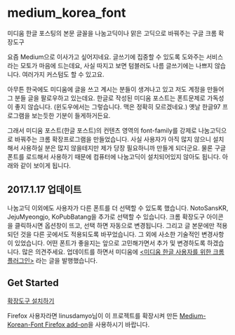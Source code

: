 # medium_korea_font

미디움 한글 포스팅의 본문 글꼴을 나눔고딕이나 맑은 고딕으로 바꿔주는 구글 크롬 확장도구

요즘 Medium으로 이사가고 싶어지네요. 글쓰기에 집중할 수 있도록 도와주는 서비스라는 모토가 마음에 드는데요, 사실 따지고 보면 텀블러도 나름 글쓰기에는 나쁘지 않습니다. 여러가지 커스텀도 할 수 있고요.

아무튼 한국에도 미디움에 글을 쓰고 계시는 분들이 생겨나고 있고 저도 계정을 만들어 그 분들 글을 팔로우하고 있는데요. 한글로 작성된 미디움 포스트는 폰트문제로 가독성이 좋지 않습니다. (윈도우에서는 그렇습니다. 맥은 정확히 모르겠네요.) 옛날 한글97 프로그램을 보는듯한 기분이 들게하거든요.

그래서 미디움 포스트(한글 포스트)의 컨텐츠 영역의 font-family를 강제로 나눔고딕으로 바꿔주는 크롬 확장프로그램을 만들었습니다. 사실 사용자가 아직 많지 않으니 설치해서 사용하실 분은 많지 않을테지만 제가 당장 필요하니까 만들게 되더군요. 물론 구글 폰트를 로드해서 사용하기 때문에 컴퓨터에 나눔고딕이 설치되어있지 않아도 됩니다. 아래와 같이 보이게 됩니다.

## 2017.1.17 업데이트
나눔고딕 이외에도 사용자가 다른 폰트를 더 선택할 수 있도록 했습니다. NotoSansKR, JejuMyeongjo, KoPubBatang을 추가로 선택할 수 있습니다. 크롬 확장도구 아이콘을 클릭하시면 옵션창이 뜨고, 선택 하면 자동으로 변경됩니다.
그리고 글 본문에만 적용되던 것을 다른 곳에서도 적용되도록 바꾸었습니다.
그 외에 사소한 기술적인 변경사항이 있었습니다.
어떤 폰트가 좋을지는 앞으로 고민해가면서 추가 및 변경하도록 하겠습니다. 많은 의견주세요.
업데이트를 하면서 미디움에 [<미디움 한글 사용자를 위한 크롬 플러그인>](https://medium.com/witinweb/%EB%AF%B8%EB%94%94%EC%9B%80-%ED%95%9C%EA%B8%80-%EC%82%AC%EC%9A%A9%EC%9E%90%EB%A5%BC-%EC%9C%84%ED%95%9C-%ED%81%AC%EB%A1%AC-%ED%94%8C%EB%9F%AC%EA%B7%B8%EC%9D%B8-9b0d10aca319) 라는 글을 발행했습니다.

## Get Started

[확장도구 설치하기](https://chrome.google.com/webstore/detail/medium-korea-font/kokpfknnegehljlpmbddjhlmbcbbmpbh)

Firefox 사용자라면 linusdamyo님이 이 프로젝트를 확장시켜 만든 [Medium-Korean-Font Firefox add-on](https://addons.mozilla.org/ko/firefox/addon/medium-korean-font/)을 사용하시기 바랍니다.
